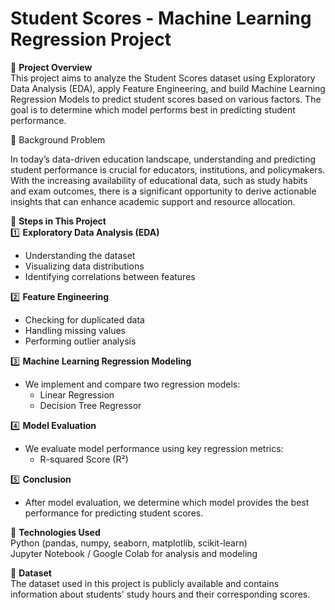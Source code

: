 # Student Scores - Machine Learning Regression Project

📌 **Project Overview**  
This project aims to analyze the Student Scores dataset using Exploratory Data Analysis (EDA), apply Feature Engineering, and build Machine Learning Regression Models to predict student scores based on various factors. The goal is to determine which model performs best in predicting student performance.

🏫 Background Problem

In today’s data-driven education landscape, understanding and predicting student performance is crucial for educators, institutions, and policymakers. With the increasing availability of educational data, such as study habits and exam outcomes, there is a significant opportunity to derive actionable insights that can enhance academic support and resource allocation.

🚀 **Steps in This Project**  
1️⃣ **Exploratory Data Analysis (EDA)**
- Understanding the dataset  
- Visualizing data distributions  
- Identifying correlations between features  

2️⃣ **Feature Engineering**
- Checking for duplicated data  
- Handling missing values  
- Performing outlier analysis  

3️⃣ **Machine Learning Regression Modeling**
- We implement and compare two regression models:
  - Linear Regression  
  - Decision Tree Regressor  

4️⃣ **Model Evaluation**
- We evaluate model performance using key regression metrics:
  - R-squared Score (R²)  

5️⃣ **Conclusion**
- After model evaluation, we determine which model provides the best performance for predicting student scores.

🔧 **Technologies Used**  
Python (pandas, numpy, seaborn, matplotlib, scikit-learn)  
Jupyter Notebook / Google Colab for analysis and modeling

📂 **Dataset**  
The dataset used in this project is publicly available and contains information about students' study hours and their corresponding scores.
